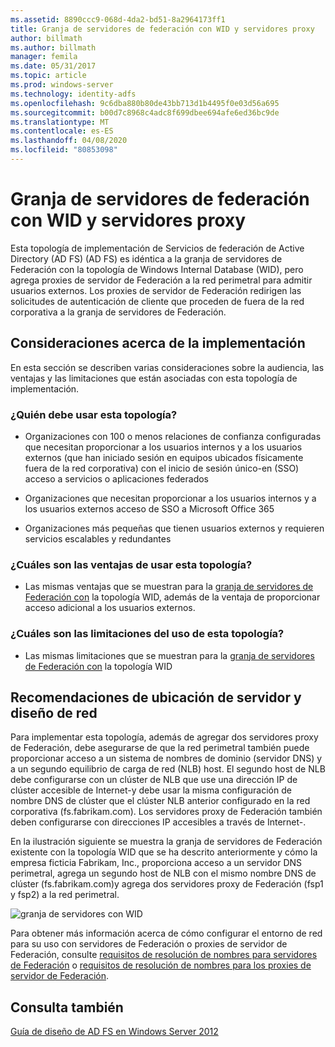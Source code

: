 ```yaml
---
ms.assetid: 8890ccc9-068d-4da2-bd51-8a2964173ff1
title: Granja de servidores de federación con WID y servidores proxy
author: billmath
ms.author: billmath
manager: femila
ms.date: 05/31/2017
ms.topic: article
ms.prod: windows-server
ms.technology: identity-adfs
ms.openlocfilehash: 9c6dba880b80de43bb713d1b4495f0e03d56a695
ms.sourcegitcommit: b00d7c8968c4adc8f699dbee694afe6ed36bc9de
ms.translationtype: MT
ms.contentlocale: es-ES
ms.lasthandoff: 04/08/2020
ms.locfileid: "80853098"
---
```

# <a name="federation-server-farm-using-wid-and-proxies"></a>Granja de servidores de federación con WID y servidores proxy

Esta topología de implementación de Servicios de federación de Active Directory (AD FS) \(AD FS\) es idéntica a la granja de servidores de Federación con la topología de Windows Internal Database \(WID\), pero agrega proxies de servidor de Federación a la red perimetral para admitir usuarios externos. Los proxies de servidor de Federación redirigen las solicitudes de autenticación de cliente que proceden de fuera de la red corporativa a la granja de servidores de Federación.  
  
## <a name="deployment-considerations"></a>Consideraciones acerca de la implementación  
En esta sección se describen varias consideraciones sobre la audiencia, las ventajas y las limitaciones que están asociadas con esta topología de implementación.  
  
### <a name="who-should-use-this-topology"></a>¿Quién debe usar esta topología?  
  
-   Organizaciones con 100 o menos relaciones de confianza configuradas que necesitan proporcionar a los usuarios internos y a los usuarios externos \(que han iniciado sesión en equipos ubicados físicamente fuera de la red corporativa\) con el inicio de sesión único\-en \(SSO\) acceso a servicios o aplicaciones federados  
  
-   Organizaciones que necesitan proporcionar a los usuarios internos y a los usuarios externos acceso de SSO a Microsoft Office 365  
  
-   Organizaciones más pequeñas que tienen usuarios externos y requieren servicios escalables y redundantes  
  
### <a name="what-are-the-benefits-of-using-this-topology"></a>¿Cuáles son las ventajas de usar esta topología?  
  
-   Las mismas ventajas que se muestran para la [granja de servidores de Federación con](Federation-Server-Farm-Using-WID-2012.md) la topología WID, además de la ventaja de proporcionar acceso adicional a los usuarios externos.  
  
### <a name="what-are-the-limitations-of-using-this-topology"></a>¿Cuáles son las limitaciones del uso de esta topología?  
  
-   Las mismas limitaciones que se muestran para la [granja de servidores de Federación con](Federation-Server-Farm-Using-WID-2012.md) la topología WID  
  
## <a name="server-placement-and-network-layout-recommendations"></a>Recomendaciones de ubicación de servidor y diseño de red  
Para implementar esta topología, además de agregar dos servidores proxy de Federación, debe asegurarse de que la red perimetral también puede proporcionar acceso a un sistema de nombres de dominio \(servidor DNS\) y a un segundo equilibrio de carga de red \(NLB\) host. El segundo host de NLB debe configurarse con un clúster de NLB que use una dirección IP de clúster accesible de Internet\-y debe usar la misma configuración de nombre DNS de clúster que el clúster NLB anterior configurado en la red corporativa \(fs.fabrikam.com\). Los servidores proxy de Federación también deben configurarse con direcciones IP accesibles a través de Internet\-.  
  
En la ilustración siguiente se muestra la granja de servidores de Federación existente con la topología WID que se ha descrito anteriormente y cómo la empresa ficticia Fabrikam, Inc., proporciona acceso a un servidor DNS perimetral, agrega un segundo host de NLB con el mismo nombre DNS de clúster \(fs.fabrikam.com\)y agrega dos servidores proxy de Federación \(fsp1 y fsp2\) a la red perimetral.  
  
![granja de servidores con WID](media/FarmWIDProxies.gif)  
  
Para obtener más información acerca de cómo configurar el entorno de red para su uso con servidores de Federación o proxies de servidor de Federación, consulte [requisitos de resolución de nombres para servidores de Federación](Name-Resolution-Requirements-for-Federation-Servers.md) o [requisitos de resolución de nombres para los proxies de servidor de Federación](Name-Resolution-Requirements-for-Federation-Server-Proxies.md).  
  
## <a name="see-also"></a>Consulta también
[Guía de diseño de AD FS en Windows Server 2012](AD-FS-Design-Guide-in-Windows-Server-2012.md)
